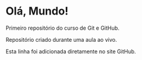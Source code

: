 # Olá, Mundo!
 Primeiro repositório do curso de Git e GitHub.

Repositório criado durante uma aula ao vivo.

Esta linha foi adicionada diretamente no site GitHub.
